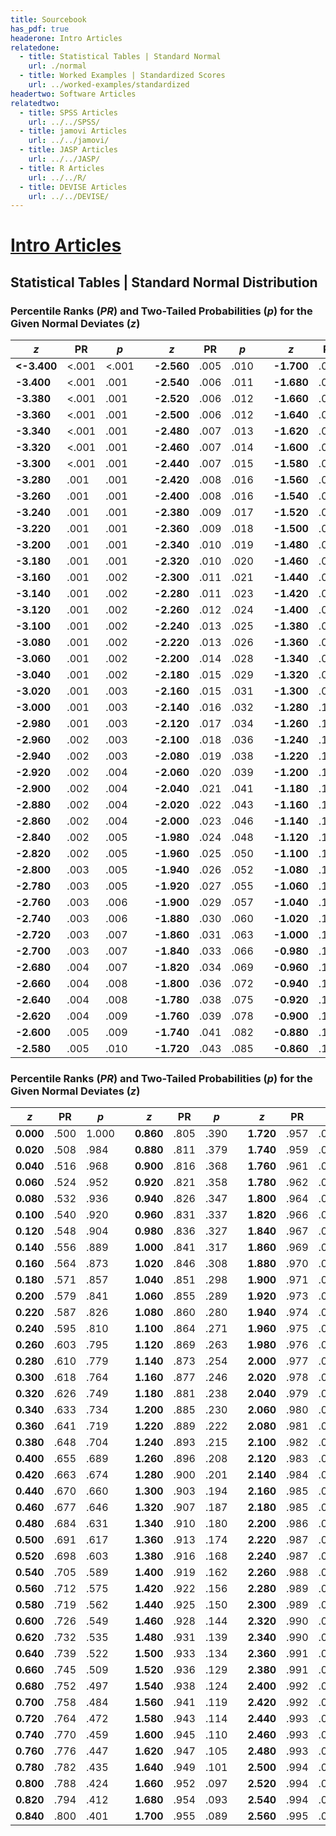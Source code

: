 ```yaml
---
title: Sourcebook
has_pdf: true
headerone: Intro Articles
relatedone:
  - title: Statistical Tables | Standard Normal
    url: ./normal
  - title: Worked Examples | Standardized Scores
    url: ../worked-examples/standardized
headertwo: Software Articles
relatedtwo:
  - title: SPSS Articles
    url: ../../SPSS/
  - title: jamovi Articles
    url: ../../jamovi/
  - title: JASP Articles
    url: ../../JASP/
  - title: R Articles
    url: ../../R/
  - title: DEVISE Articles
    url: ../../DEVISE/
---
```



# [Intro Articles](../index.md)

## Statistical Tables | Standard Normal Distribution

### Percentile Ranks (*PR*) and Two-Tailed Probabilities (*p*) for the Given Normal Deviates (*z*)

| ***z*** | **PR** | ***p*** | | ***z*** | **PR** | ***p*** | | ***z*** | **PR** | ***p*** | | ***z*** | **PR** | ***p*** | 
 | --- | --- | --- | --- | --- | --- | --- | --- | --- | --- | --- | --- | --- | --- | --- |
| **<-3.400** | <.001 | <.001 | | **-2.560** | .005 | .010 | | **-1.700** | .045 | .089 | | **-0.840** | .200 | .401 |
| **-3.400** | <.001 | .001 | | **-2.540** | .006 | .011 | | **-1.680** | .046 | .093 | | **-0.820** | .206 | .412 |
| **-3.380** | <.001 | .001 | | **-2.520** | .006 | .012 | | **-1.660** | .048 | .097 | | **-0.800** | .212 | .424 |
| **-3.360** | <.001 | .001 | | **-2.500** | .006 | .012 | | **-1.640** | .051 | .101 | | **-0.780** | .218 | .435 |
| **-3.340** | <.001 | .001 | | **-2.480** | .007 | .013 | | **-1.620** | .053 | .105 | | **-0.760** | .224 | .447 |
| **-3.320** | <.001 | .001 | | **-2.460** | .007 | .014 | | **-1.600** | .055 | .110 | | **-0.740** | .230 | .459 |
| **-3.300** | <.001 | .001 | | **-2.440** | .007 | .015 | | **-1.580** | .057 | .114 | | **-0.720** | .236 | .472 |
| **-3.280** | .001 | .001 | | **-2.420** | .008 | .016 | | **-1.560** | .059 | .119 | | **-0.700** | .242 | .484 |
| **-3.260** | .001 | .001 | | **-2.400** | .008 | .016 | | **-1.540** | .062 | .124 | | **-0.680** | .248 | .497 |
| **-3.240** | .001 | .001 | | **-2.380** | .009 | .017 | | **-1.520** | .064 | .129 | | **-0.660** | .255 | .509 |
| **-3.220** | .001 | .001 | | **-2.360** | .009 | .018 | | **-1.500** | .067 | .134 | | **-0.640** | .261 | .522 |
| **-3.200** | .001 | .001 | | **-2.340** | .010 | .019 | | **-1.480** | .069 | .139 | | **-0.620** | .268 | .535 |
| **-3.180** | .001 | .001 | | **-2.320** | .010 | .020 | | **-1.460** | .072 | .144 | | **-0.600** | .274 | .549 |
| **-3.160** | .001 | .002 | | **-2.300** | .011 | .021 | | **-1.440** | .075 | .150 | | **-0.580** | .281 | .562 |
| **-3.140** | .001 | .002 | | **-2.280** | .011 | .023 | | **-1.420** | .078 | .156 | | **-0.560** | .288 | .575 |
| **-3.120** | .001 | .002 | | **-2.260** | .012 | .024 | | **-1.400** | .081 | .162 | | **-0.540** | .295 | .589 |
| **-3.100** | .001 | .002 | | **-2.240** | .013 | .025 | | **-1.380** | .084 | .168 | | **-0.520** | .302 | .603 |
| **-3.080** | .001 | .002 | | **-2.220** | .013 | .026 | | **-1.360** | .087 | .174 | | **-0.500** | .309 | .617 |
| **-3.060** | .001 | .002 | | **-2.200** | .014 | .028 | | **-1.340** | .090 | .180 | | **-0.480** | .316 | .631 |
| **-3.040** | .001 | .002 | | **-2.180** | .015 | .029 | | **-1.320** | .093 | .187 | | **-0.460** | .323 | .646 |
| **-3.020** | .001 | .003 | | **-2.160** | .015 | .031 | | **-1.300** | .097 | .194 | | **-0.440** | .330 | .660 |
| **-3.000** | .001 | .003 | | **-2.140** | .016 | .032 | | **-1.280** | .100 | .201 | | **-0.420** | .337 | .674 |
| **-2.980** | .001 | .003 | | **-2.120** | .017 | .034 | | **-1.260** | .104 | .208 | | **-0.400** | .345 | .689 |
| **-2.960** | .002 | .003 | | **-2.100** | .018 | .036 | | **-1.240** | .107 | .215 | | **-0.380** | .352 | .704 |
| **-2.940** | .002 | .003 | | **-2.080** | .019 | .038 | | **-1.220** | .111 | .222 | | **-0.360** | .359 | .719 |
| **-2.920** | .002 | .004 | | **-2.060** | .020 | .039 | | **-1.200** | .115 | .230 | | **-0.340** | .367 | .734 |
| **-2.900** | .002 | .004 | | **-2.040** | .021 | .041 | | **-1.180** | .119 | .238 | | **-0.320** | .374 | .749 |
| **-2.880** | .002 | .004 | | **-2.020** | .022 | .043 | | **-1.160** | .123 | .246 | | **-0.300** | .382 | .764 |
| **-2.860** | .002 | .004 | | **-2.000** | .023 | .046 | | **-1.140** | .127 | .254 | | **-0.280** | .390 | .779 |
| **-2.840** | .002 | .005 | | **-1.980** | .024 | .048 | | **-1.120** | .131 | .263 | | **-0.260** | .397 | .795 |
| **-2.820** | .002 | .005 | | **-1.960** | .025 | .050 | | **-1.100** | .136 | .271 | | **-0.240** | .405 | .810 |
| **-2.800** | .003 | .005 | | **-1.940** | .026 | .052 | | **-1.080** | .140 | .280 | | **-0.220** | .413 | .826 |
| **-2.780** | .003 | .005 | | **-1.920** | .027 | .055 | | **-1.060** | .145 | .289 | | **-0.200** | .421 | .841 |
| **-2.760** | .003 | .006 | | **-1.900** | .029 | .057 | | **-1.040** | .149 | .298 | | **-0.180** | .429 | .857 |
| **-2.740** | .003 | .006 | | **-1.880** | .030 | .060 | | **-1.020** | .154 | .308 | | **-0.160** | .436 | .873 |
| **-2.720** | .003 | .007 | | **-1.860** | .031 | .063 | | **-1.000** | .159 | .317 | | **-0.140** | .444 | .889 |
| **-2.700** | .003 | .007 | | **-1.840** | .033 | .066 | | **-0.980** | .164 | .327 | | **-0.120** | .452 | .904 |
| **-2.680** | .004 | .007 | | **-1.820** | .034 | .069 | | **-0.960** | .169 | .337 | | **-0.100** | .460 | .920 |
| **-2.660** | .004 | .008 | | **-1.800** | .036 | .072 | | **-0.940** | .174 | .347 | | **-0.080** | .468 | .936 |
| **-2.640** | .004 | .008 | | **-1.780** | .038 | .075 | | **-0.920** | .179 | .358 | | **-0.060** | .476 | .952 |
| **-2.620** | .004 | .009 | | **-1.760** | .039 | .078 | | **-0.900** | .184 | .368 | | **-0.040** | .484 | .968 |
| **-2.600** | .005 | .009 | | **-1.740** | .041 | .082 | | **-0.880** | .189 | .379 | | **-0.020** | .492 | .984 |
| **-2.580** | .005 | .010 | | **-1.720** | .043 | .085 | | **-0.860** | .195 | .390 | | **0.000** | .500 | 1.000 |

### Percentile Ranks (*PR*) and Two-Tailed Probabilities (*p*) for the Given Normal Deviates (*z*)

| ***z*** | **PR** | ***p*** | | ***z*** | **PR** | ***p*** | | ***z*** | **PR** | ***p*** | | ***z*** | **PR** | ***p*** |
| --- | --- | --- | --- | --- | --- | --- | --- | --- | --- | --- | --- | --- | --- | --- |
| **0.000** | .500 | 1.000 | | **0.860** | .805 | .390 | | **1.720** | .957 | .085 | | **2.580** | .995 | .010 |
| **0.020** | .508 | .984 | | **0.880** | .811 | .379 | | **1.740** | .959 | .082 | | **2.600** | .995 | .009 |
| **0.040** | .516 | .968 | | **0.900** | .816 | .368 | | **1.760** | .961 | .078 | | **2.620** | .996 | .009 |
| **0.060** | .524 | .952 | | **0.920** | .821 | .358 | | **1.780** | .962 | .075 | | **2.640** | .996 | .008 |
| **0.080** | .532 | .936 | | **0.940** | .826 | .347 | | **1.800** | .964 | .072 | | **2.660** | .996 | .008 |
| **0.100** | .540 | .920 | | **0.960** | .831 | .337 | | **1.820** | .966 | .069 | | **2.680** | .996 | .007 |
| **0.120** | .548 | .904 | | **0.980** | .836 | .327 | | **1.840** | .967 | .066 | | **2.700** | .997 | .007 |
| **0.140** | .556 | .889 | | **1.000** | .841 | .317 | | **1.860** | .969 | .063 | | **2.720** | .997 | .007 |
| **0.160** | .564 | .873 | | **1.020** | .846 | .308 | | **1.880** | .970 | .060 | | **2.740** | .997 | .006 |
| **0.180** | .571 | .857 | | **1.040** | .851 | .298 || **1.900** | .971 | .057 | | **2.760** | .997 | .006 |
| **0.200** | .579 | .841 | | **1.060** | .855 | .289 | | **1.920** | .973 | .055 | | **2.780** | .997 | .005 |
| **0.220** | .587 | .826 | | **1.080** | .860 | .280 | | **1.940** | .974 | .052 | | **2.800** | .997 | .005 |
| **0.240** | .595 | .810 | | **1.100** | .864 | .271 | | **1.960** | .975 | .050 | | **2.820** | .998 | .005 |
| **0.260** | .603 | .795 | | **1.120** | .869 | .263 | | **1.980** | .976 | .048 | | **2.840** | .998 | .005 |
| **0.280** | .610 | .779 | | **1.140** | .873 | .254 | | **2.000** | .977 | .046 | | **2.860** | .998 | .004 |
| **0.300** | .618 | .764 | | **1.160** | .877 | .246 | | **2.020** | .978 | .043 | | **2.880** | .998 | .004 |
| **0.320** | .626 | .749 | | **1.180** | .881 | .238 | | **2.040** | .979 | .041 | | **2.900** | .998 | .004 |
| **0.340** | .633 | .734 | | **1.200** | .885 | .230 | | **2.060** | .980 | .039 | | **2.920** | .998 | .004 |
| **0.360** | .641 | .719 | | **1.220** | .889 | .222 | | **2.080** | .981 | .038 | | **2.940** | .998 | .003 |
| **0.380** | .648 | .704 | | **1.240** | .893 | .215 | | **2.100** | .982 | .036 | | **2.960** | .998 | .003 |
| **0.400** | .655 | .689 | | **1.260** | .896 | .208 | | **2.120** | .983 | .034 | | **2.980** | .999 | .003 |
| **0.420** | .663 | .674 | | **1.280** | .900 | .201 | | **2.140** | .984 | .032 | | **3.000** | .999 | .003 |
| **0.440** | .670 | .660 | | **1.300** | .903 | .194 | | **2.160** | .985 | .031 | | **3.020** | .999 | .003 |
| **0.460** | .677 | .646 | | **1.320** | .907 | .187 | | **2.180** | .985 | .029 | | **3.040** | .999 | .002 |
| **0.480** | .684 | .631 | | **1.340** | .910 | .180 | | **2.200** | .986 | .028 | | **3.060** | .999 | .002 |
| **0.500** | .691 | .617 | | **1.360** | .913 | .174 | | **2.220** | .987 | .026 | | **3.080** | .999 | .002 |
| **0.520** | .698 | .603 | | **1.380** | .916 | .168 | | **2.240** | .987 | .025 | | **3.100** | .999 | .002 |
| **0.540** | .705 | .589 | | **1.400** | .919 | .162 | | **2.260** | .988 | .024 | | **3.120** | .999 | .002 |
| **0.560** | .712 | .575 | | **1.420** | .922 | .156 | | **2.280** | .989 | .023 | | **3.140** | .999 | .002 |
| **0.580** | .719 | .562 | | **1.440** | .925 | .150 | | **2.300** | .989 | .021 | | **3.160** | .999 | .002 |
| **0.600** | .726 | .549 | | **1.460** | .928 | .144 | | **2.320** | .990 | .020 | | **3.180** | .999 | .001 |
| **0.620** | .732 | .535 | | **1.480** | .931 | .139 | | **2.340** | .990 | .019 | | **3.200** | .999 | .001 |
| **0.640** | .739 | .522 | | **1.500** | .933 | .134 | | **2.360** | .991 | .018 | | **3.220** | .999 | .001 |
| **0.660** | .745 | .509 | | **1.520** | .936 | .129 | | **2.380** | .991 | .017 | | **3.240** | .999 | .001 |
| **0.680** | .752 | .497 | | **1.540** | .938 | .124 | | **2.400** | .992 | .016 | | **3.260** | .999 | .001 |
| **0.700** | .758 | .484 | | **1.560** | .941 | .119 | | **2.420** | .992 | .016 | | **3.280** | .999 | .001 |
| **0.720** | .764 | .472 | | **1.580** | .943 | .114 | | **2.440** | .993 | .015 | | **3.300** | >.999 | .001 |
| **0.740** | .770 | .459 | | **1.600** | .945 | .110 | | **2.460** | .993 | .014 | | **3.320** | >.999 | .001 |
| **0.760** | .776 | .447 | | **1.620** | .947 | .105 | | **2.480** | .993 | .013 | | **3.340** | >.999 | .001 |
| **0.780** | .782 | .435 | | **1.640** | .949 | .101 | | **2.500** | .994 | .012 | | **3.360** | >.999 | .001 |
| **0.800** | .788 | .424 | | **1.660** | .952 | .097 | | **2.520** | .994 | .012 | | **3.380** | >.999 | .001 |
| **0.820** | .794 | .412 | | **1.680** | .954 | .093 | | **2.540** | .994 | .011 | | **3.400** | >.999 | .001 |
| **0.840** | .800 | .401 | | **1.700** | .955 | .089 | | **2.560** | .995 | .010 | | **>3.400** | >.999 | <.001 |
